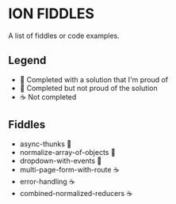 ION FIDDLES
===========

A list of fiddles or code examples.

Legend
------
- :star2: Completed with a solution that I'm proud of
- :poop: Completed but not proud of the solution
- :coffee: Not completed

Fiddles
-------

- async-thunks :star2:
- normalize-array-of-objects :star2:
- dropdown-with-events :poop:
- multi-page-form-with-route :coffee:
- error-handling :coffee:
- combined-normalized-reducers :coffee:
